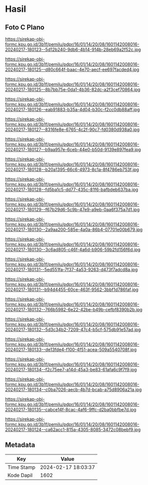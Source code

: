 # Hasil

## Foto C Plano

https://sirekap-obj-formc.kpu.go.id/3b1f/pemilu/pdpr/16/01/14/20/08/1601142008016-20240217-180123--5d12b240-9db6-4b14-914b-28eb69a2f52c.jpg

https://sirekap-obj-formc.kpu.go.id/3b1f/pemilu/pdpr/16/01/14/20/08/1601142008016-20240217-180125--d80c664f-baac-4e70-aecf-ee697facded4.jpg

https://sirekap-obj-formc.kpu.go.id/3b1f/pemilu/pdpr/16/01/14/20/08/1601142008016-20240217-180125--8b7bb75e-0da1-4b36-82dc-a2f3cef70864.jpg

https://sirekap-obj-formc.kpu.go.id/3b1f/pemilu/pdpr/16/01/14/20/08/1601142008016-20240217-180126--eab91883-b35a-4d04-b30c-f2cc0db88aff.jpg

https://sirekap-obj-formc.kpu.go.id/3b1f/pemilu/pdpr/16/01/14/20/08/1601142008016-20240217-180127--8316fe8e-6765-4c2f-90c7-fd0380d938a0.jpg

https://sirekap-obj-formc.kpu.go.id/3b1f/pemilu/pdpr/16/01/14/20/08/1601142008016-20240217-180127--b9aa957e-6ceb-44e0-b50d-9139e897fea9.jpg

https://sirekap-obj-formc.kpu.go.id/3b1f/pemilu/pdpr/16/01/14/20/08/1601142008016-20240217-180128--b20a1395-66c6-4973-8c1a-8f4786eb753f.jpg

https://sirekap-obj-formc.kpu.go.id/3b1f/pemilu/pdpr/16/01/14/20/08/1601142008016-20240217-180128--fd5ba1c5-dd77-435c-81f6-bafbdeb637ba.jpg

https://sirekap-obj-formc.kpu.go.id/3b1f/pemilu/pdpr/16/01/14/20/08/1601142008016-20240217-180129--f67b29d6-5c9b-47e9-a9eb-0aa6f375a7d1.jpg

https://sirekap-obj-formc.kpu.go.id/3b1f/pemilu/pdpr/16/01/14/20/08/1601142008016-20240217-180130--2a9aa200-585e-4a0a-86b4-07701e00b679.jpg

https://sirekap-obj-formc.kpu.go.id/3b1f/pemilu/pdpr/16/01/14/20/08/1601142008016-20240217-180130--3c6ad805-c46f-4a6d-b906-59b2fd156f6d.jpg

https://sirekap-obj-formc.kpu.go.id/3b1f/pemilu/pdpr/16/01/14/20/08/1601142008016-20240217-180131--5ed551fa-7f37-4a53-9263-d473f7adcd8a.jpg

https://sirekap-obj-formc.kpu.go.id/3b1f/pemilu/pdpr/16/01/14/20/08/1601142008016-20240217-180131--b94d4455-60ce-463f-9562-3bbf1d786faf.jpg

https://sirekap-obj-formc.kpu.go.id/3b1f/pemilu/pdpr/16/01/14/20/08/1601142008016-20240217-180132--766b5982-6e22-42be-b49b-cefbf8390b2b.jpg

https://sirekap-obj-formc.kpu.go.id/3b1f/pemilu/pdpr/16/01/14/20/08/1601142008016-20240217-180132--5d3c34b2-7209-47c4-b5cf-575db91e57ad.jpg

https://sirekap-obj-formc.kpu.go.id/3b1f/pemilu/pdpr/16/01/14/20/08/1601142008016-20240217-180133--de13fde4-f100-4f51-acea-509a5540708f.jpg

https://sirekap-obj-formc.kpu.go.id/3b1f/pemilu/pdpr/16/01/14/20/08/1601142008016-20240217-180134--f2c75ee7-a14d-45a3-be83-61afa6c9f7f9.jpg

https://sirekap-obj-formc.kpu.go.id/3b1f/pemilu/pdpr/16/01/14/20/08/1601142008016-20240217-180134--c0ba7026-aecb-4b7d-bcab-a75d8906a21a.jpg

https://sirekap-obj-formc.kpu.go.id/3b1f/pemilu/pdpr/16/01/14/20/08/1601142008016-20240217-180135--cabce14f-8cac-4af6-9ffc-d2ba0bbfbe7d.jpg

https://sirekap-obj-formc.kpu.go.id/3b1f/pemilu/pdpr/16/01/14/20/08/1601142008016-20240217-180124--ca62acc1-815a-4305-8085-3472c08bebf9.jpg


## Metadata

| Key        | Value               |
| ---------- | ------------------- |
| Time Stamp | 2024-02-17 18:03:37 |
| Kode Dapil | 1602                |



